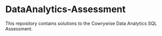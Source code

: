 # DataAnalytics-Assessment
This repository contains solutions to the Cowrywise Data Analytics SQL Assessment.
